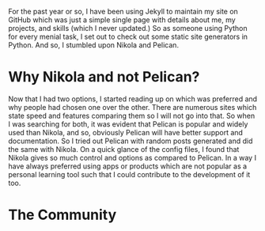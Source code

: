 <!-- 
.. title: Nikola, a new learning experience
.. slug: nikola-a-new-learning-experience
.. date: 2016-05-18 02:25:39 UTC+05:30
.. tags: nikola, python, static, learn, pelican, jekyll
.. category: technical
.. link: 
.. description: Why and how I chose Nikola over Pelican and Jekyll.
.. type: text
-->

For the past year or so, I have been using Jekyll to maintain my site on GitHub which was just a simple single page with details about me, my projects, and skills (which I never updated.) So as someone using Python for every menial task, I set out to check out some static site generators in Python. And so, I stumbled upon <!--TEASER_END -->Nikola and Pelican.

# Why Nikola and not Pelican?

Now that I had two options, I started reading up on which was preferred and why people had chosen one over the other. There are numerous sites which state speed and features comparing them so I will not go into that. So when I was searching for both, it was evident that Pelican is popular and widely used than Nikola, and so, obviously Pelican will have better support and documentation. So I tried out Pelican with random posts generated and did the same with Nikola. On a quick glance of the config files, I found that Nikola gives so much control and options as compared to Pelican. In a way I have always preferred using apps or products which are not popular as a personal learning tool such that I could contribute to the development of it too.

# The Community


